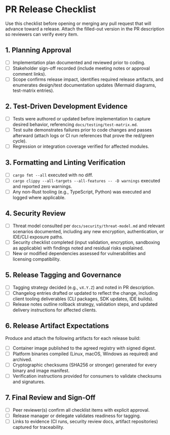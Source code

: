 # PR Release Checklist

Use this checklist before opening or merging any pull request that will advance toward a release. Attach the filled-out version in the PR description so reviewers can verify every item.

## 1. Planning Approval
- [ ] Implementation plan documented and reviewed prior to coding.
- [ ] Stakeholder sign-off recorded (include meeting notes or approval comment links).
- [ ] Scope confirms release impact, identifies required release artifacts, and enumerates design/test documentation updates (Mermaid diagrams, test-matrix entries).

## 2. Test-Driven Development Evidence
- [ ] Tests were authored or updated before implementation to capture desired behavior, referencing `docs/testing/test-matrix.md`.
- [ ] Test suite demonstrates failures prior to code changes and passes afterward (attach logs or CI run references that prove the red/green cycle).
- [ ] Regression or integration coverage verified for affected modules.

## 3. Formatting and Linting Verification
- [ ] `cargo fmt --all` executed with no diff.
- [ ] `cargo clippy --all-targets --all-features -- -D warnings` executed and reported zero warnings.
- [ ] Any non-Rust tooling (e.g., TypeScript, Python) was executed and logged where applicable.

## 4. Security Review
- [ ] Threat model consulted per `docs/security/threat-model.md` and relevant scenarios documented, including any new encryption, authentication, or IDE/CLI exposure paths.
- [ ] Security checklist completed (input validation, encryption, sandboxing as applicable) with findings noted and residual risks explained.
- [ ] New or modified dependencies assessed for vulnerabilities and licensing compatibility.

## 5. Release Tagging and Governance
- [ ] Tagging strategy decided (e.g., `vX.Y.Z`) and noted in PR description.
- [ ] Changelog entries drafted or updated to reflect the change, including client tooling deliverables (CLI packages, SDK updates, IDE builds).
- [ ] Release notes outline rollback strategy, validation steps, and updated delivery instructions for affected clients.

## 6. Release Artifact Expectations
Produce and attach the following artifacts for each release build:
- [ ] Container image published to the agreed registry with signed digest.
- [ ] Platform binaries compiled (Linux, macOS, Windows as required) and archived.
- [ ] Cryptographic checksums (SHA256 or stronger) generated for every binary and image manifest.
- [ ] Verification instructions provided for consumers to validate checksums and signatures.

## 7. Final Review and Sign-Off
- [ ] Peer reviewer(s) confirm all checklist items with explicit approval.
- [ ] Release manager or delegate validates readiness for tagging.
- [ ] Links to evidence (CI runs, security review docs, artifact repositories) captured for traceability.
